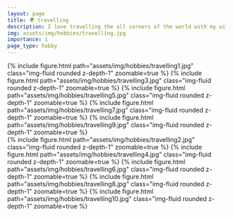 ```yaml
---
layout: page
title: 🌍 travelling
description: I love travelling the all corners of the world with my wife.
img: assets/img/hobbies/travelling.jpg
importance: 1
page_type: hobby
---
```


<div class="row mt-3">
    <div class="col-sm mt-3 mt-md-0">
        {% include figure.html path="assets/img/hobbies/travelling1.jpg" class="img-fluid rounded z-depth-1" zoomable=true %}
        {% include figure.html path="assets/img/hobbies/travelling3.jpg" class="img-fluid rounded z-depth-1" zoomable=true %}
        {% include figure.html path="assets/img/hobbies/travelling5.jpg" class="img-fluid rounded z-depth-1" zoomable=true %}
        {% include figure.html path="assets/img/hobbies/travelling7.jpg" class="img-fluid rounded z-depth-1" zoomable=true %}
        {% include figure.html path="assets/img/hobbies/travelling9.jpg" class="img-fluid rounded z-depth-1" zoomable=true %}
    </div>
    <div class="col-sm mt-3 mt-md-0">
        {% include figure.html path="assets/img/hobbies/travelling2.jpg" class="img-fluid rounded z-depth-1" zoomable=true %}
        {% include figure.html path="assets/img/hobbies/travelling4.jpg" class="img-fluid rounded z-depth-1" zoomable=true %}
        {% include figure.html path="assets/img/hobbies/travelling6.jpg" class="img-fluid rounded z-depth-1" zoomable=true %}
        {% include figure.html path="assets/img/hobbies/travelling8.jpg" class="img-fluid rounded z-depth-1" zoomable=true %}
        {% include figure.html path="assets/img/hobbies/travelling10.jpg" class="img-fluid rounded z-depth-1" zoomable=true %}
    </div>
</div>
